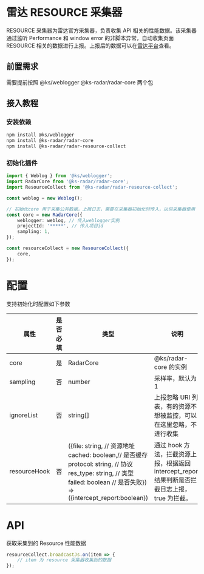 # 雷达 RESOURCE 采集器

RESOURCE 采集器为雷达官方采集器，负责收集 API 相关的性能数据。该采集器通过监听 Performance 和 window error 的非脚本异常，自动收集页面 RESOURCE 相关的数据进行上报。上报后的数据可以在[雷达平台](https://radar-plus.corp.kuaishou.com/projects)查看。

## 前置需求

需要提前按照 @ks/weblogger @ks-radar/radar-core 两个包

## 接入教程

### 安装依赖

```bash
npm install @ks/weblogger
npm install @ks-radar/radar-core
npm install @ks-radar/radar-resource-collect
```

### 初始化插件

```typescript
import { Weblog } from '@ks/weblogger';
import RadarCore from '@ks-radar/radar-core';
import ResourceCollect from '@ks-radar/radar-resource-collect';

const weblog = new Weblog();

// 初始化core 用于采集公共数据，上报日志，需要在采集器初始化时传入，以供采集器使用
const core = new RadarCore({
    weblogger: weblog, // 传入weblogger实例
    projectId: '*****', // 传入项目id
    sampling: 1,
});

const resourceCollect = new ResourceCollect({
    core,
});
```

# 配置

支持初始化时配置如下参数

| 属性         | 是否必填 | 类型                                                                                                                                                                                          | 说明                                                                                            |
| ------------ | -------- | --------------------------------------------------------------------------------------------------------------------------------------------------------------------------------------------- | ----------------------------------------------------------------------------------------------- |
| core         | 是       | RadarCore                                                                                                                                                                                     | @ks/radar-core 的实例                                                                           |
| sampling     | 否       | number                                                                                                                                                                                        | 采样率，默认为 1                                                                                |
| ignoreList   | 否       | string[]                                                                                                                                                                                      | 上报忽略 URI 列表，有的资源不想被监控，可以在这里忽略，不进行收集                               |
| resourceHook | 否       | ({file: string, // 资源地址<br/> cached: boolean,// 是否缓存<br/> protocol: string, // 协议<br/> res_type: string, // 类型<br/> failed: boolean // 是否失败}) => ({intercept_report:boolean}) | 通过 hook 方法，拦截资源上报，根据返回 intercept_report 结果判断是否拦截日志上报，true 为拦截。 |

# API

获取采集到的 Resource 性能数据

```typescript
resourceCollect.broadcastJs.on(item => {
    // item 为 resource 采集器收集到的数据
});
```
